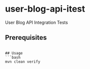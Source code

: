 # user-blog-api-itest
User Blog API Integration Tests

## Prerequisites
```docker desktop needs to be installed and click on fileshare

## Usage
```bash
mvn clean verify
```

```If using intellij to import project setup please use lombok plugin



